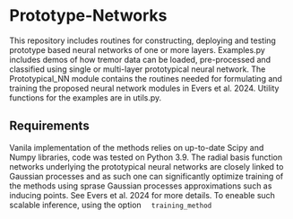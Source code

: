 # Prototype-Networks
This repository includes routines for constructing, deploying and testing prototype based neural networks of one or more layers. Examples.py includes demos of how tremor data can be loaded, pre-processed and classified using single or multi-layer prototypical neural network. The Prototypical_NN module contains the routines needed for formulating and training the proposed neural network modules in Evers et al. 2024. Utility functions for the examples are in utils.py. 

## Requirements
Vanila implementation of the methods relies on up-to-date Scipy and Numpy libraries, code was tested on Python 3.9. The radial basis function networks underlying the prototypical neural networks are closely linked to Gaussian processes and as such one can significantly optimize training of the methods using sprase Gaussian processes approximations such as inducing points. See Evers et al. 2024 for more details. To eneable such scalable inference, using the option ```  training_method```
